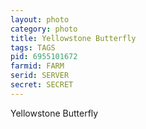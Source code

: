 ```yaml
---
layout: photo
category: photo
title: Yellowstone Butterfly
tags: TAGS
pid: 6955101672
farmid: FARM
serid: SERVER
secret: SECRET
---
```



Yellowstone Butterfly
